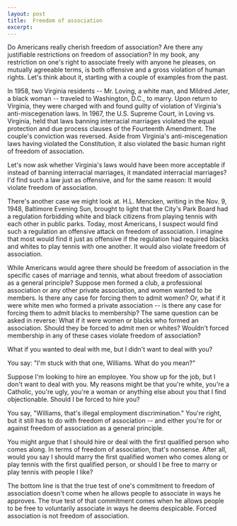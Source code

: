 ```yaml
---
layout: post
title:  Freedom of association
excerpt:
---
```




            

    

            

Do Americans really cherish freedom of association? Are there any justifiable restrictions on freedom of association? In my book, any restriction on one's right to associate freely with anyone he pleases, on mutually agreeable terms, is both offensive and a gross violation of human rights. Let's think about it, starting with a couple of examples from the past. 

In 1958, two Virginia residents -- Mr. Loving, a white man, and Mildred Jeter, a black woman -- traveled to Washington, D.C., to marry. Upon return to Virginia, they were charged with and found guilty of violation of Virginia's anti-miscegenation laws. In 1967, the U.S. Supreme Court, in Loving vs. Virginia, held that laws banning interracial marriages violated the equal protection and due process clauses of the Fourteenth Amendment. The couple's conviction was reversed. Aside from Virginia's anti-miscegenation laws having violated the Constitution, it also violated the basic human right of freedom of association. 

Let's now ask whether Virginia's laws would have been more acceptable if instead of banning interracial marriages, it mandated interracial marriages? I'd find such a law just as offensive, and for the same reason: It would violate freedom of association. 

There's another case we might look at. H.L. Mencken, writing in the Nov. 9, 1948, Baltimore Evening Sun, brought to light that the City's Park Board had a regulation forbidding white and black citizens from playing tennis with each other in public parks. Today, most Americans, I suspect would find such a regulation an offensive attack on freedom of association. I imagine that most would find it just as offensive if the regulation had required blacks and whites to play tennis with one another. It would also violate freedom of association. 

While Americans would agree there should be freedom of association in the specific cases of marriage and tennis, what about freedom of association as a general principle? 
Suppose men formed a club, a professional association or any other private association, and women wanted to be members. Is there any case for forcing them to admit women? Or, what if it were white men who formed a private association -- is there any case for forcing them to admit blacks to membership? The same question can be asked in reverse: What if it were women or blacks who formed an association. Should they be forced to admit men or whites? Wouldn't forced membership in any of these cases violate freedom of association? 

What if you wanted to deal with me, but I didn't want to deal with you? 

You say: "I'm stuck with that one, Williams. What do you mean?"

 Suppose I'm looking to hire an employee. You show up for the job, but I don't want to deal with you. My reasons might be that you're white, you're a Catholic, you're ugly, you're a woman or anything else about you that I find objectionable. Should I be forced to hire you? 

You say, "Williams, that's illegal employment discrimination." You're right, but it still has to do with freedom of association -- and either you're for or against freedom of association as a general principle. 

You might argue that I should hire or deal with the first qualified person who comes along. In terms of freedom of association, that's nonsense. After all, would you say I should marry the first qualified women who comes along or play tennis with the first qualified person, or should I be free to marry or play tennis with people I like? 

The bottom line is that the true test of one's commitment to freedom of association doesn't come when he allows people to associate in ways he approves. The true test of that commitment comes when he allows people to be free to voluntarily associate in ways he deems despicable. Forced association is not freedom of association. 

        
